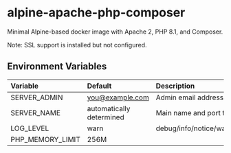# alpine-apache-php-composer

Minimal Alpine-based docker image with Apache 2, PHP 8.1, and Composer.

Note: SSL support is installed but not configured.

## Environment Variables

| Variable     | Default | Description |
| :-------     | :------ | :---------- |
| SERVER_ADMIN | you@example.com | Admin email address |
| SERVER_NAME  | automatically determined | Main name and port that server uses |
| LOG_LEVEL    | warn | debug/info/notice/warn/error/crit/alert/emerg |
| PHP_MEMORY_LIMIT | 256M | |

